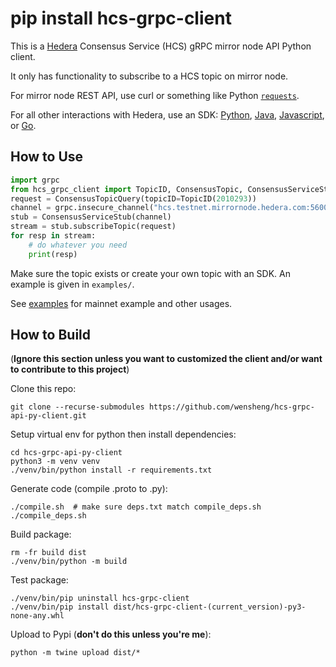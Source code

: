 # pip install hcs-grpc-client

This is a [Hedera](https://hedera.com/) Consensus Service (HCS) gRPC mirror node API Python client.

It only has functionality to subscribe to a HCS topic on mirror node.

For mirror node REST API, use curl or something like Python [`requests`](https://pypi.org/project/requests/).

For all other interactions with Hedera, use an SDK:
[Python](https://github.com/wensheng/hedera-sdk-py),
[Java](https://github.com/hashgraph/hedera-sdk-java),
[Javascript](https://github.com/hashgraph/hedera-sdk-js), or
[Go](https://github.com/hashgraph/hedera-sdk-go).

## How to Use
```python
import grpc
from hcs_grpc_client import TopicID, ConsensusTopic, ConsensusServiceStub
request = ConsensusTopicQuery(topicID=TopicID(2010293))
channel = grpc.insecure_channel("hcs.testnet.mirrornode.hedera.com:5600")
stub = ConsensusServiceStub(channel)
stream = stub.subscribeTopic(request)
for resp in stream:
    # do whatever you need
    print(resp)
```

Make sure the topic exists or create your own topic with an SDK.  An example is given in `examples/`.

See [examples](https://github.com/wensheng/hcs-grpc-api-py-client/tree/main/examples) for mainnet example and other usages.


## How to Build
(**Ignore this section unless you want to customized the client and/or want to contribute to this project**)

Clone this repo:

    git clone --recurse-submodules https://github.com/wensheng/hcs-grpc-api-py-client.git

Setup virtual env for python then install dependencies:

    cd hcs-grpc-api-py-client
    python3 -m venv venv
    ./venv/bin/python install -r requirements.txt

Generate code (compile .proto to .py):

    ./compile.sh  # make sure deps.txt match compile_deps.sh
    ./compile_deps.sh

Build package:

    rm -fr build dist
    ./venv/bin/python -m build

Test package:

    ./venv/bin/pip uninstall hcs-grpc-client
    ./venv/bin/pip install dist/hcs-grpc-client-(current_version)-py3-none-any.whl

Upload to Pypi (**don't do this unless you're me**):

    python -m twine upload dist/*
